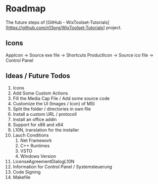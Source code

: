 # Roadmap

The future steps of [GitHub - WixToolset-Tutorials][https://github.com/n13org/WixToolset-Tutorials] project.

## Icons 
AppIcon -> Source exe file -> Shortcuts
ProductIcon -> Source ico file -> Control Panel

## Ideas / Future Todos

1. Icons
1. Add Some Custom Actions
1. Fill the Media Cap File / Add some source code
1. Customize the UI (Images / Icon) of MSI
1. Split the folder / directories in own file
1. Install a custom URL / protocoll
1. Install an office addin
1. Support for x86 and x64
1. L10N, translation for the installer
1. Lauch Conditions
	1. Net Framework
	1. C++ Runtimes
	1. VSTO
	1. Windows Version
1. LicenseAgreementDialogL10N
1. Information for Control Panel / Systemsteuerung
1. Code Signing
1. Makefile